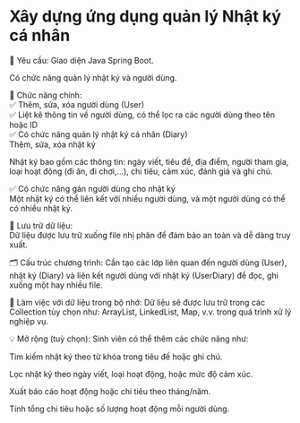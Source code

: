 # Xây dựng ứng dụng quản lý Nhật ký cá nhân  
🧩 Yêu cầu:
Giao diện Java Spring Boot.

Có chức năng quản lý nhật ký và người dùng.

🔧 Chức năng chính:  
✅ Thêm, sửa, xóa người dùng (User)  
✅ Liệt kê thông tin về người dùng, có thể lọc ra các người dùng theo tên hoặc ID  
✅ Có chức năng quản lý nhật ký cá nhân (Diary)  
Thêm, sửa, xóa nhật ký  
 
Nhật ký bao gồm các thông tin: ngày viết, tiêu đề, địa điểm, người tham gia, loại hoạt động (đi ăn, đi chơi,...), chi tiêu, cảm xúc, đánh giá và ghi chú.   

✅ Có chức năng gán người dùng cho nhật ký   
Một nhật ký có thể liên kết với nhiều người dùng, và một người dùng có thể có nhiều nhật ký.  

💾 Lưu trữ dữ liệu:  
Dữ liệu được lưu trữ xuống file nhị phân để đảm bảo an toàn và dễ dàng truy xuất.

🗂️ Cấu trúc chương trình:
Cần tạo các lớp liên quan đến người dùng (User), nhật ký (Diary) và liên kết người dùng với nhật ký (UserDiary) để đọc, ghi xuống một hay nhiều file.

🧠 Làm việc với dữ liệu trong bộ nhớ:
Dữ liệu sẽ được lưu trữ trong các Collection tùy chọn như: ArrayList, LinkedList, Map, v.v. trong quá trình xử lý nghiệp vụ.

💡 Mở rộng (tuỳ chọn):
Sinh viên có thể thêm các chức năng như:

Tìm kiếm nhật ký theo từ khóa trong tiêu đề hoặc ghi chú.

Lọc nhật ký theo ngày viết, loại hoạt động, hoặc mức độ cảm xúc.

Xuất báo cáo hoạt động hoặc chi tiêu theo tháng/năm.

Tính tổng chi tiêu hoặc số lượng hoạt động mỗi người dùng.

